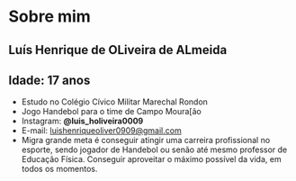 # Sobre mim

## Luís Henrique de OLiveira de ALmeida

## Idade: 17 anos

- Estudo no Colégio Cívico Militar Marechal Rondon
- Jogo Handebol para o time de Campo Moura[ão
- Instagram: **@luis_holiveira0009**
- E-mail: luishenriqueoliver0909@gmail.com
- Migra grande meta é conseguir atingir uma carreira profissional no esporte, sendo jogador de Handebol ou senão até mesmo professor de Educação Física. Conseguir aproveitar o máximo possível da vida, em todos os momentos.
